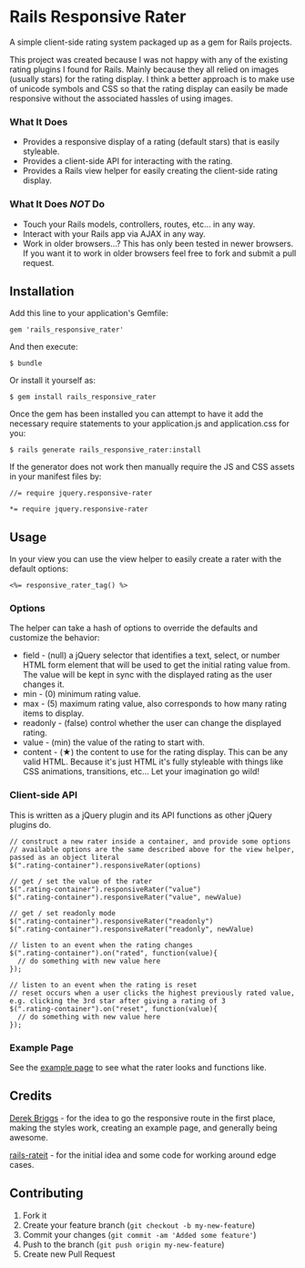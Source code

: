 # Rails Responsive Rater

A simple client-side rating system packaged up as a gem for Rails projects.

This project was created because I was not happy with any of the existing rating plugins
I found for Rails. Mainly because they all relied on images (usually stars) for the rating
display. I think a better approach is to make use of unicode symbols and CSS so that the
rating display can easily be made responsive without the associated hassles of using images.

### What It Does

  * Provides a responsive display of a rating (default stars) that is easily styleable.
  * Provides a client-side API for interacting with the rating.
  * Provides a Rails view helper for easily creating the client-side rating display.

### What It Does *NOT* Do

  * Touch your Rails models, controllers, routes, etc... in any way.
  * Interact with your Rails app via AJAX in any way.
  * Work in older browsers...?  This has only been tested in newer browsers. If you want it to work in older browsers feel free to fork and submit a pull request.


## Installation

Add this line to your application's Gemfile:

    gem 'rails_responsive_rater'

And then execute:

    $ bundle

Or install it yourself as:

    $ gem install rails_responsive_rater


Once the gem has been installed you can attempt to have it add the necessary require statements to your application.js and application.css for you:

    $ rails generate rails_responsive_rater:install

If the generator does not work then manually require the JS and CSS assets in your manifest files by:

    //= require jquery.responsive-rater

    *= require jquery.responsive-rater

## Usage

In your view you can use the view helper to easily create a rater with the default options:

    <%= responsive_rater_tag() %>

### Options

The helper can take a hash of options to override the defaults and customize the behavior:

  * field     - (null) a jQuery selector that identifies a text, select, or number HTML form element that will be used to get the initial rating value from. The value will be kept in sync with the displayed rating as the user changes it.
  * min       - (0) minimum rating value.
  * max       - (5) maximum rating value, also corresponds to how many rating items to display.
  * readonly  - (false) control whether the user can change the displayed rating.
  * value     - (min) the value of the rating to start with.
  * content   - (&#9733;) the content to use for the rating display. This can be any valid HTML. Because it's just HTML it's fully styleable with things like CSS animations, transitions, etc... Let your imagination go wild!

### Client-side API

This is written as a jQuery plugin and its API functions as other jQuery plugins do.

    // construct a new rater inside a container, and provide some options
    // available options are the same described above for the view helper, passed as an object literal
    $(".rating-container").responsiveRater(options)

    // get / set the value of the rater
    $(".rating-container").responsiveRater("value")
    $(".rating-container").responsiveRater("value", newValue)

    // get / set readonly mode
    $(".rating-container").responsiveRater("readonly")
    $(".rating-container").responsiveRater("readonly", newValue)

    // listen to an event when the rating changes
    $(".rating-container").on("rated", function(value){
      // do something with new value here
    });

    // listen to an event when the rating is reset
    // reset occurs when a user clicks the highest previously rated value, e.g. clicking the 3rd star after giving a rating of 3
    $(".rating-container").on("reset", function(value){
      // do something with new value here
    });

### Example Page
  See the <a href="http://swalke16.github.io/rails_responsive_rater" target="_blank">example page</a> to see what the rater looks and functions like.

## Credits
  [Derek Briggs](https://github.com/derekbriggs) - for the idea to go the responsive route in the first place, making the styles work, creating an example page, and generally being awesome.

  [rails-rateit](https://github.com/ouvrages/rails-rateit) - for the initial idea and some code for working around edge cases.

## Contributing

1. Fork it
2. Create your feature branch (`git checkout -b my-new-feature`)
3. Commit your changes (`git commit -am 'Added some feature'`)
4. Push to the branch (`git push origin my-new-feature`)
5. Create new Pull Request
